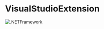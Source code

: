 # VisualStudioExtension

![.NETFramework](https://github.com/e-X-plorer/VisualStudioExtension/workflows/.NETFramework/badge.svg)
